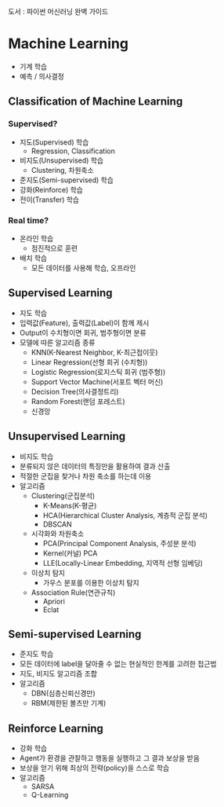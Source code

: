 도서 : 파이썬 머신러닝 완벽 가이드

# Machine Learning

- 기계 학습
- 예측 / 의사결정

## Classification of Machine Learning

### Supervised?

- 지도(Supervised) 학습
  - Regression, Classification
- 비지도(Unsupervised) 학습
  - Clustering, 차원축소
- 준지도(Semi-supervised) 학습
- 강화(Reinforce) 학습
- 전이(Transfer) 학습

### Real time?

- 온라인 학습
  - 점진적으로 훈련
- 배치 학습
  - 모든 데이터를 사용해 학습, 오프라인

## Supervised Learning

- 지도 학습
- 입력값(Feature), 출력값(Label)이 함께 제시
- Output이 수치형이면 회귀, 범주형이면 분류
- 모델에 따른 알고리즘 종류
  - KNN(K-Nearest Neighbor, K-최근접이웃)
  - Linear Regression(선형 회귀 (수치형))
  - Logistic Regression(로지스틱 회귀 (범주형))
  - Support Vector Machine(서포트 벡터 머신)
  - Decision Tree(의사결정트리)
  - Random Forest(랜덤 포레스트)
  - 신경망

## Unsupervised Learning

- 비지도 학습
- 분류되지 않은 데이터의 특징만을 활용하여 결과 산출
- 적절한 군집을 찾거나 차원 축소를 하는데 이용
- 알고리즘
  - Clustering(군집분석)
    - K-Means(K-평균)
    - HCA(Hierarchical Cluster Analysis, 계층적 군집 분석)
    - DBSCAN
  - 시각화와 차원축소
    - PCA(Principal Component Analysis, 주성분 분석)
    - Kernel(커널) PCA
    - LLE(Locally-Linear Embedding, 지역적 선형 임베딩)
  - 이상치 탐지
    - 가우스 분포를 이용한 이상치 탐지
  - Association Rule(연관규칙)
    - Apriori
    - Eclat

## Semi-supervised Learning

- 준지도 학습
- 모든 데이터에 label을 달아줄 수 없는 현실적인 한계를 고려한 접근법
- 지도, 비지도 알고리즘 조합
- 알고리즘
  - DBN(심층신뢰신경만)
  - RBM(제한된 볼츠만 기계)

## Reinforce Learning

- 강화 학습
- Agent가 환경을 관찰하고 행동을 실행하고 그 결과 보상을 받음
- 보상을 얻기 위해 최상의 전략(policy)을 스스로 학습
- 알고리즘
  - SARSA
  - Q-Learning

